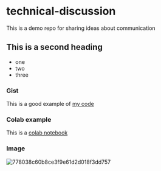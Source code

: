 # technical-discussion
This is a demo repo for sharing ideas about communication

## This is a second heading

* one
* two
* three

### Gist
This is a good example of [my code](https://gist.github.com/Macyatmacy/c3cb3ca3690347e98a2643bcf54852ce)

### Colab example
This is a [colab notebook](https://github.com/Macyatmacy/technical-discussion/blob/main/technical_docs.ipynb)

### Image
![778038c60b8ce3f9e61d2d018f3dd757](https://user-images.githubusercontent.com/60915903/117544674-179ff600-b055-11eb-90e3-dbc6c83e366c.jpeg)
